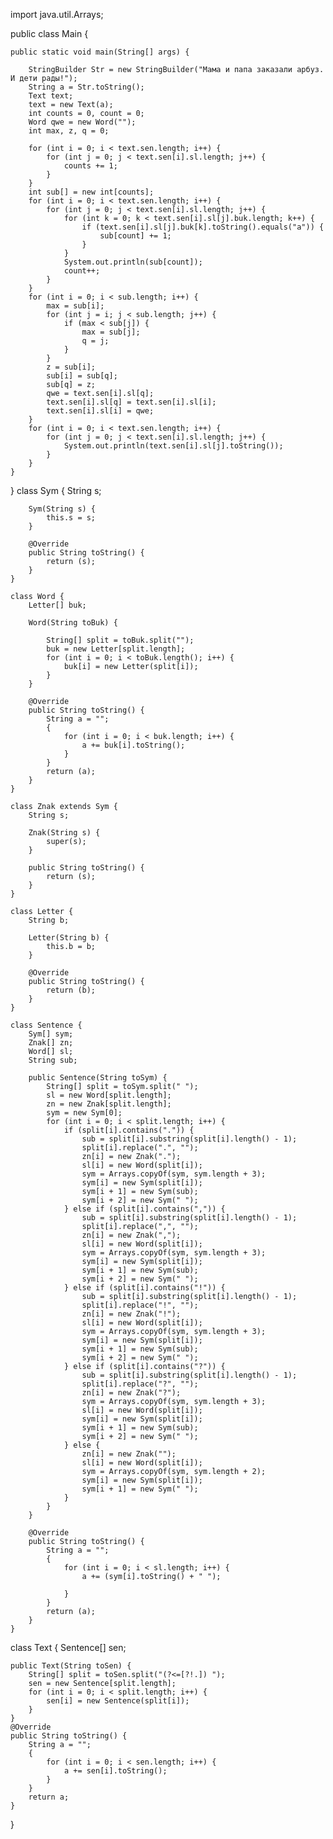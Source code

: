 import java.util.Arrays;

public class Main {

    public static void main(String[] args) {

        StringBuilder Str = new StringBuilder("Мама и папа заказали арбуз. И дети рады!");
        String a = Str.toString();
        Text text;
        text = new Text(a);
        int counts = 0, count = 0;
        Word qwe = new Word("");
        int max, z, q = 0;

        for (int i = 0; i < text.sen.length; i++) {
            for (int j = 0; j < text.sen[i].sl.length; j++) {
                counts += 1;
            }
        }
        int sub[] = new int[counts];
        for (int i = 0; i < text.sen.length; i++) {
            for (int j = 0; j < text.sen[i].sl.length; j++) {
                for (int k = 0; k < text.sen[i].sl[j].buk.length; k++) {
                    if (text.sen[i].sl[j].buk[k].toString().equals("а")) {
                        sub[count] += 1;
                    }
                }
                System.out.println(sub[count]);
                count++;
            }
        }
        for (int i = 0; i < sub.length; i++) {
            max = sub[i];
            for (int j = i; j < sub.length; j++) {
                if (max < sub[j]) {
                    max = sub[j];
                    q = j;
                }
            }
            z = sub[i];
            sub[i] = sub[q];
            sub[q] = z;
            qwe = text.sen[i].sl[q];
            text.sen[i].sl[q] = text.sen[i].sl[i];
            text.sen[i].sl[i] = qwe;
        }
        for (int i = 0; i < text.sen.length; i++) {
            for (int j = 0; j < text.sen[i].sl.length; j++) {
                System.out.println(text.sen[i].sl[j].toString());
            }
        }
    }
}
    class Sym {
        String s;

        Sym(String s) {
            this.s = s;
        }

        @Override
        public String toString() {
            return (s);
        }
    }

    class Word {
        Letter[] buk;

        Word(String toBuk) {

            String[] split = toBuk.split("");
            buk = new Letter[split.length];
            for (int i = 0; i < toBuk.length(); i++) {
                buk[i] = new Letter(split[i]);
            }
        }

        @Override
        public String toString() {
            String a = "";
            {
                for (int i = 0; i < buk.length; i++) {
                    a += buk[i].toString();
                }
            }
            return (a);
        }
    }

    class Znak extends Sym {
        String s;

        Znak(String s) {
            super(s);
        }

        public String toString() {
            return (s);
        }
    }

    class Letter {
        String b;

        Letter(String b) {
            this.b = b;
        }

        @Override
        public String toString() {
            return (b);
        }
    }

    class Sentence {
        Sym[] sym;
        Znak[] zn;
        Word[] sl;
        String sub;

        public Sentence(String toSym) {
            String[] split = toSym.split(" ");
            sl = new Word[split.length];
            zn = new Znak[split.length];
            sym = new Sym[0];
            for (int i = 0; i < split.length; i++) {
                if (split[i].contains(".")) {
                    sub = split[i].substring(split[i].length() - 1);
                    split[i].replace(".", "");
                    zn[i] = new Znak(".");
                    sl[i] = new Word(split[i]);
                    sym = Arrays.copyOf(sym, sym.length + 3);
                    sym[i] = new Sym(split[i]);
                    sym[i + 1] = new Sym(sub);
                    sym[i + 2] = new Sym(" ");
                } else if (split[i].contains(",")) {
                    sub = split[i].substring(split[i].length() - 1);
                    split[i].replace(",", "");
                    zn[i] = new Znak(",");
                    sl[i] = new Word(split[i]);
                    sym = Arrays.copyOf(sym, sym.length + 3);
                    sym[i] = new Sym(split[i]);
                    sym[i + 1] = new Sym(sub);
                    sym[i + 2] = new Sym(" ");
                } else if (split[i].contains("!")) {
                    sub = split[i].substring(split[i].length() - 1);
                    split[i].replace("!", "");
                    zn[i] = new Znak("!");
                    sl[i] = new Word(split[i]);
                    sym = Arrays.copyOf(sym, sym.length + 3);
                    sym[i] = new Sym(split[i]);
                    sym[i + 1] = new Sym(sub);
                    sym[i + 2] = new Sym(" ");
                } else if (split[i].contains("?")) {
                    sub = split[i].substring(split[i].length() - 1);
                    split[i].replace("?", "");
                    zn[i] = new Znak("?");
                    sym = Arrays.copyOf(sym, sym.length + 3);
                    sl[i] = new Word(split[i]);
                    sym[i] = new Sym(split[i]);
                    sym[i + 1] = new Sym(sub);
                    sym[i + 2] = new Sym(" ");
                } else {
                    zn[i] = new Znak("");
                    sl[i] = new Word(split[i]);
                    sym = Arrays.copyOf(sym, sym.length + 2);
                    sym[i] = new Sym(split[i]);
                    sym[i + 1] = new Sym(" ");
                }
            }
        }

        @Override
        public String toString() {
            String a = "";
            {
                for (int i = 0; i < sl.length; i++) {
                    a += (sym[i].toString() + " ");

                }
            }
            return (a);
        }
    }


class Text {
    Sentence[] sen;

    public Text(String toSen) {
        String[] split = toSen.split("(?<=[?!.]) ");
        sen = new Sentence[split.length];
        for (int i = 0; i < split.length; i++) {
            sen[i] = new Sentence(split[i]);
        }
    }
    @Override
    public String toString() {
        String a = "";
        {
            for (int i = 0; i < sen.length; i++) {
                a += sen[i].toString();
            }
        }
        return a;
    }
}
